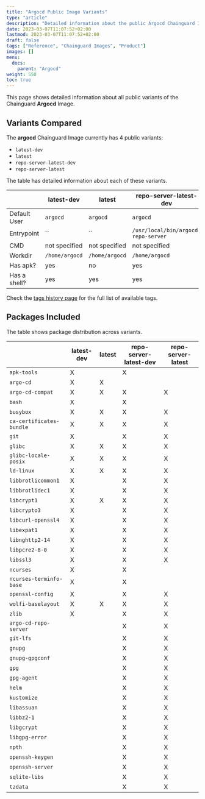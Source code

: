 ```yaml
---
title: "Argocd Public Image Variants"
type: "article"
description: "Detailed information about the public Argocd Chainguard Image variants"
date: 2023-03-07T11:07:52+02:00
lastmod: 2023-03-07T11:07:52+02:00
draft: false
tags: ["Reference", "Chainguard Images", "Product"]
images: []
menu:
  docs:
    parent: "Argocd"
weight: 550
toc: true
---
```


This page shows detailed information about all public variants of the Chainguard **Argocd** Image.

## Variants Compared
The **argocd** Chainguard Image currently has 4 public variants: 

- `latest-dev`
- `latest`
- `repo-server-latest-dev`
- `repo-server-latest`

The table has detailed information about each of these variants.

|              | latest-dev     | latest         | repo-server-latest-dev              | repo-server-latest                  |
|--------------|----------------|----------------|-------------------------------------|-------------------------------------|
| Default User | `argocd`       | `argocd`       | `argocd`                            | `argocd`                            |
| Entrypoint   | ``             | ``             | `/usr/local/bin/argocd-repo-server` | `/usr/local/bin/argocd-repo-server` |
| CMD          | not specified  | not specified  | not specified                       | not specified                       |
| Workdir      | `/home/argocd` | `/home/argocd` | `/home/argocd`                      | `/home/argocd`                      |
| Has apk?     | yes            | no             | yes                                 | no                                  |
| Has a shell? | yes            | yes            | yes                                 | yes                                 |

Check the [tags history page](/chainguard/chainguard-images/reference/argocd/tags_history/) for the full list of available tags.

## Packages Included
The table shows package distribution across variants.

|                          | latest-dev | latest | repo-server-latest-dev | repo-server-latest |
|--------------------------|------------|--------|------------------------|--------------------|
| `apk-tools`              | X          |        | X                      |                    |
| `argo-cd`                | X          | X      |                        |                    |
| `argo-cd-compat`         | X          | X      | X                      | X                  |
| `bash`                   | X          |        | X                      |                    |
| `busybox`                | X          | X      | X                      | X                  |
| `ca-certificates-bundle` | X          | X      | X                      | X                  |
| `git`                    | X          |        | X                      | X                  |
| `glibc`                  | X          | X      | X                      | X                  |
| `glibc-locale-posix`     | X          | X      | X                      | X                  |
| `ld-linux`               | X          | X      | X                      | X                  |
| `libbrotlicommon1`       | X          |        | X                      | X                  |
| `libbrotlidec1`          | X          |        | X                      | X                  |
| `libcrypt1`              | X          | X      | X                      | X                  |
| `libcrypto3`             | X          |        | X                      | X                  |
| `libcurl-openssl4`       | X          |        | X                      | X                  |
| `libexpat1`              | X          |        | X                      | X                  |
| `libnghttp2-14`          | X          |        | X                      | X                  |
| `libpcre2-8-0`           | X          |        | X                      | X                  |
| `libssl3`                | X          |        | X                      | X                  |
| `ncurses`                | X          |        | X                      |                    |
| `ncurses-terminfo-base`  | X          |        | X                      |                    |
| `openssl-config`         | X          |        | X                      | X                  |
| `wolfi-baselayout`       | X          | X      | X                      | X                  |
| `zlib`                   | X          |        | X                      | X                  |
| `argo-cd-repo-server`    |            |        | X                      | X                  |
| `git-lfs`                |            |        | X                      | X                  |
| `gnupg`                  |            |        | X                      | X                  |
| `gnupg-gpgconf`          |            |        | X                      | X                  |
| `gpg`                    |            |        | X                      | X                  |
| `gpg-agent`              |            |        | X                      | X                  |
| `helm`                   |            |        | X                      | X                  |
| `kustomize`              |            |        | X                      | X                  |
| `libassuan`              |            |        | X                      | X                  |
| `libbz2-1`               |            |        | X                      | X                  |
| `libgcrypt`              |            |        | X                      | X                  |
| `libgpg-error`           |            |        | X                      | X                  |
| `npth`                   |            |        | X                      | X                  |
| `openssh-keygen`         |            |        | X                      | X                  |
| `openssh-server`         |            |        | X                      | X                  |
| `sqlite-libs`            |            |        | X                      | X                  |
| `tzdata`                 |            |        | X                      | X                  |
